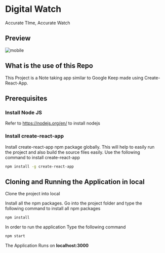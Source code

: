 # Digital Watch
Accurate TIme, Accurate Watch
 
## Preview
![mobile](https://user-images.githubusercontent.com/61013432/198832192-39641628-ff1e-49a8-aa05-bd8b2a53086f.gif)


## What is the use of this Repo

This Project is a Note taking app similar to Google Keep made using Create-React-App.

## Prerequisites

### Install Node JS
Refer to https://nodejs.org/en/ to install nodejs

### Install create-react-app
Install create-react-app npm package globally. This will help to easily run the project and also build the source files easily. Use the following command to install create-react-app

```bash
npm install -g create-react-app
```


## Cloning and Running the Application in local

Clone the project into local

Install all the npm packages. Go into the project folder and type the following command to install all npm packages

```bash
npm install
```

In order to run the application Type the following command

```bash
npm start
```

The Application Runs on **localhost:3000**


